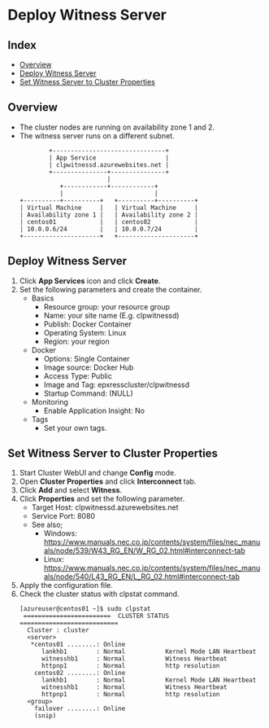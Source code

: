# Deploy Witness Server

## Index
- [Overview](#overview)
- [Deploy Witness Server](#deploy-witness-server)
- [Set Witness Server to Cluster Properties](#set-witness-server-to-cluster-properties)

## Overview
- The cluster nodes are running on availability zone 1 and 2.
- The witness server runs on a different subnet.
  ```
          +-------------------------------+
          | App Service                   |
          | clpwitnessd.azurewebsites.net |
          +---------------+---------------+
                          |
             +------------+------------+
             |                         |
  +----------+----------+   +----------+----------+
  | Virtual Machine     |   | Virtual Machine     |
  | Availability zone 1 |   | Availability zone 2 |
  | centos01            |   | centos02            |
  | 10.0.0.6/24         |   | 10.0.0.7/24         |
  +---------------------+   +---------------------+
  ```

## Deploy Witness Server
1. Click **App Services** icon and click **Create**.
1. Set the following parameters and create the container.
   - Basics
     - Resource group: your resource group
     - Name: your site name (E.g. clpwitnessd)
     - Publish: Docker Container
     - Operating System: Linux
     - Region: your region
   - Docker
     - Options: Single Container
     - Image source: Docker Hub
     - Access Type: Public
     - Image and Tag: epxresscluster/clpwitnessd
     - Startup Command: (NULL)
   - Monitoring
     - Enable Application Insight: No
   - Tags
     - Set your own tags.

## Set Witness Server to Cluster Properties
1. Start Cluster WebUI and change **Config** mode.
1. Open **Cluster Properties** and click **Interconnect** tab.
1. Click **Add** and select **Witness**.
1. Click **Properties** and set the following parameter.
   - Target Host: clpwitnessd.azurewebsites.net
   - Service Port: 8080
   - See also; 
     - Windows: https://www.manuals.nec.co.jp/contents/system/files/nec_manuals/node/539/W43_RG_EN/W_RG_02.html#interconnect-tab
     - Linux: https://www.manuals.nec.co.jp/contents/system/files/nec_manuals/node/540/L43_RG_EN/L_RG_02.html#interconnect-tab
1. Apply the configuration file.
1. Check the cluster status with clpstat command.
   ```
   [azureuser@centos01 ~]$ sudo clpstat
    ========================  CLUSTER STATUS  ===========================
     Cluster : cluster
     <server>
      *centos01 ........: Online
         lankhb1        : Normal           Kernel Mode LAN Heartbeat
         witnesshb1     : Normal           Witness Heartbeat
         httpnp1        : Normal           http resolution
       centos02 ........: Online
         lankhb1        : Normal           Kernel Mode LAN Heartbeat
         witnesshb1     : Normal           Witness Heartbeat
         httpnp1        : Normal           http resolution
     <group>
       failover ........: Online
       (snip)   
   ```
